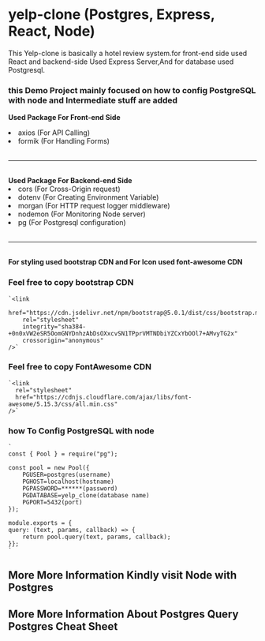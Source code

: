 # yelp-clone (Postgres, Express, React, Node)

This Yelp-clone is basically a hotel review system.for front-end side used React and backend-side Used Express Server,And for database used Postgresql.

<h3> this Demo Project mainly focused on how to config PostgreSQL with node and Intermediate stuff are added </h3>

<b>Used Package For Front-end Side</b>

  <li>axios (For API Calling)</li>
  <li>formik (For Handling Forms)</li>
  <br/>
  <hr/>
  <br/>
  <b>Used Package For Backend-end Side</b>
  <li>cors (For Cross-Origin request)</li>
  <li>dotenv (For Creating Environment Variable)</li>
  <li>morgan (For HTTP request logger middleware)</li>
  <li>nodemon (For Monitoring Node server)</li>
  <li>pg (For Postgresql configuration)</li>
  <br/>
  <hr/>
  <br/>
  <b>For styling used bootstrap CDN and For Icon used font-awesome CDN</b>
<br>
  <h3>Feel free to copy bootstrap CDN</h3>
  
    `<link
        href="https://cdn.jsdelivr.net/npm/bootstrap@5.0.1/dist/css/bootstrap.min.css"
        rel="stylesheet"
        integrity="sha384-+0n0xVW2eSR5OomGNYDnhzAbDsOXxcvSN1TPprVMTNDbiYZCxYbOOl7+AMvyTG2x"
        crossorigin="anonymous"
    />`
    
<h3>Feel free to copy FontAwesome CDN</h3>

    `<link
      rel="stylesheet"
      href="https://cdnjs.cloudflare.com/ajax/libs/font-awesome/5.15.3/css/all.min.css"
    />`

<h3> how To Config PostgreSQL with node  </h3>

    `
    const { Pool } = require("pg");

    const pool = new Pool({
        PGUSER=postgres(username)
        PGHOST=localhost(hostname)
        PGPASSWORD=******(password)
        PGDATABASE=yelp_clone(database name)
        PGPORT=5432(port)
    });

    module.exports = {
    query: (text, params, callback) => {
        return pool.query(text, params, callback);
    }};
    `

<h2> More More Information Kindly visit <a link="https://node-postgres.com/">Node with Postgres</a></h2>


<h2> More More Information About Postgres Query <a link="https://www.postgresqltutorial.com/postgresql-cheat-sheet/">Postgres Cheat Sheet</a></h2>

